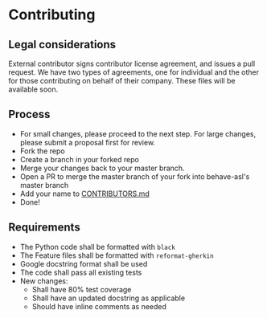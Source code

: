 # Contributing

## Legal considerations

External contributor signs contributor license agreement, and issues a pull request. We have two types of agreements, one for individual and the other for those contributing on behalf of their company. These files will be available soon.

## Process

- For small changes, please proceed to the next step. For large changes, please submit a proposal first for review.
- Fork the repo
- Create a branch in your forked repo
- Merge your changes back to your master branch.
- Open a PR to merge the master branch of your fork into behave-asl's master branch
- Add your name to [CONTRIBUTORS.md](CONTRIBUTORS.md)
- Done!

## Requirements

- The Python code shall be formatted with `black`
- The Feature files shall be formatted with `reformat-gherkin`
- Google docstring format shall be used
- The code shall pass all existing tests
- New changes:
    - Shall have 80% test coverage
    - Shall have an updated docstring as applicable
    - Should have inline comments as needed